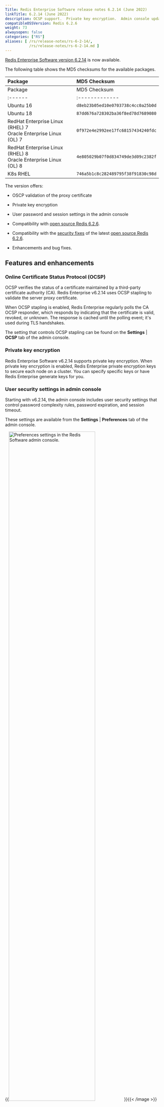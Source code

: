 ```yaml
---
Title: Redis Enterprise Software release notes 6.2.14 (June 2022)
linkTitle: 6.2.14 (June 2022)
description: OCSP support.  Private key encryption.  Admin console updates.
compatibleOSSVersion: Redis 6.2.6
weight: 73
alwaysopen: false
categories: ["RS"]
aliases: [ /rs/release-notes/rs-6-2-14/,
           /rs/release-notes/rs-6-2-14.md ]
---
```


[Redis Enterprise Software version 6.2.14](https://redislabs.com/redis-enterprise-software/download-center/software/) is now available.

The following table shows the MD5 checksums for the available packages.

|Package| MD5 Checksum |
|:------|:-------------|
|Package| MD5 Checksum |
|:------|:-------------|
| Ubuntu 16 | `d8eb23b05ed10e0703738c4cc0a25b0d` |
| Ubuntu 18 | `87dd676a728302ba36f8ed78d7689080` |
| RedHat Enterprise Linux (RHEL) 7<br/>Oracle Enterprise Linux (OL) 7 | `0f972e4e2992ee17fc68157434240fdc` |
| RedHat Enterprise Linux (RHEL) 8<br/>Oracle Enterprise Linux (OL) 8 | `4e805029b07f0d834749de3d09c2382f` |
| K8s RHEL   | `746a5b1c8c282489795f38f91830c98d` |

The version offers:

- OSCP validation of the proxy certificate

- Private key encryption

- User password and session settings in the admin console

- Compatibility with [open source Redis 6.2.6](https://raw.githubusercontent.com/redis/redis/6.2.6/00-RELEASENOTES).

- Compatibility with the [security fixes](https://github.com/redis/redis/releases/tag/6.2.6) of the latest [open source Redis 6.2.6](https://github.com/redis/redis/releases/tag/6.2.6).

- Enhancements and bug fixes.


## Features and enhancements

### Online Certificate Status Protocol (OCSP) 

OCSP verifies the status of a certificate maintained by a third-party certificate authority (CA).  Redis Enterprise v6.2.14 uses OCSP stapling to validate the server proxy certificate.  
    
When OCSP stapling is enabled, Redis Enterprise regularly polls the CA OCSP responder, which responds by indicating that the certificate is valid, revoked, or unknown.  The response is cached until the polling event; it's used during TLS handshakes.   
    
The setting that controls OCSP stapling can be found on the **Settings** | **OCSP** tab of the admin console.

### Private key encryption

Redis Enterprise Software v6.2.14 supports private key encryption.  When private key encryption is enabled, Redis Enterprise private encryption keys to secure each node on a cluster.  You can specify specific keys or have Redis Enterprise generate keys for you.

### User security settings in admin console

Starting with v6.2.14, the admin console includes user security settings that control password complexity rules, password expiration, and session timeout.  

These settings are available from the **Settings** | **Preferences** tab of the admin console.

{{<image filename="images/rs/cluster-settings-preferences.png" alt="Preferences settings in the Redis Software admin console." width="75%">}}{{< /image >}}

## Version changes 

### Prerequisites and notes 

-  You can [upgrade to v6.2.14](https://docs.redis.com/latest/rs/installing-upgrading/upgrading/) from Redis Enterprise Software v6.2 and later. 

- The database upgrade process is controlled by the `redis_upgrade_policy` policy setting.  To learn more, see the [Database upgrade default changes](https://docs.redis.com/latest/rs/release-notes/rs-6-2-4-august-2021/#database-upgrade-default-changes) section of the [v6.2.4 release notes](https://docs.redis.com/latest/rs/release-notes/rs-6-2-4-august-2021/). 

- Upgrades from versions earlier than v6.2 are not supported.

- If you are using Active-Active or Active-Passive (ReplicaOf) databases and experience synchronization issues as a result of the upgrade, see RS67434 details in [Resolved issues](#resolved-issues) for help resolving the problem.

### Product lifecycle updates 

Redis Enterprise Software v6.0.x will reach end of life (EOF) on May 31, 2022.

To learn more, see the Redis Enterprise Software [product lifecycle](https://docs.redis.com/latest/rs/administering/product-lifecycle/), which details the release number and the end-of-life schedule for Redis Enterprise Software.

For Redis modules information and lifecycle, see [Module lifecycle](https://docs.redis.com/latest/modules/modules-lifecycle/).

## Redis modules 

Redis Enterprise Software v6.2.14 includes the following Redis modules:

- [RediSearch v2.2.9](https://docs.redis.com/latest/modules/redisearch/release-notes/)
- [RedisJSON v2.0.7](https://docs.redis.com/latest/modules/redisjson/release-notes/)
- [RedisBloom v2.2.12](https://docs.redis.com/latest/modules/redisbloom/release-notes/)
- [RedisGraph v2.8.9](https://docs.redis.com/latest/modules/redisgraph/release-notes/)
- [RedisTimeSeries v1.6.9](https://docs.redis.com/latest/modules/redistimeseries/release-notes/)

For help upgrading a module, see [Add a module to a cluster](https://docs.redis.com/latest/modules/add-module-to-cluster/#upgrading-the-module-for-the-database). 

## Additional enhancements

- RS55248 - Added support for the MODULE LIST command on Active-Active databases
- RS64316 - Enhanced validity checks of the input parameters of the CRDB-CLI tool

## Resolved issues 

- RS38320 A failed task leaves the nodes list outdated in the UI
- RS69256 Change pre-bootstrap default TLS versions to 1.2
- RS67133 Fixed replication for command RESTOREMODAUX 
- RS66468 Fixed “Test regex keys” in the UI
- RS58156 Fixed the installation to abort and alert when encountering issues in NTP
- RS67935 Fixed releasing 30MB of memory when deleting an Active-Active database
- RS64276 Fixed high memory consumption of the DMC output buffers when running CLIENT LIST
- RS54131 Fixed returning +OK reply from the QUIT command on a TLS enabled database

## Security

### Open source Redis security compatibility

As part of Redis commitment to security, Redis Enterprise Software implements the latest [security fixes](https://github.com/redis/redis/releases) available with open source Redis. 

The following [Open Source Redis](https://github.com/redis/redis) [CVEs](https://github.com/redis/redis/security/advisories) do not affect Redis Enterprise:

- [CVE-2021-32625](https://cve.mitre.org/cgi-bin/cvename.cgi?name=CVE-2021-32625) - Redis Enterprise is not impacted by the CVE that was found and fixed in open source Redis since Redis Enterprise does not implement LCS. Additional information about the open source Redis fix is on [the Redis GitHub page](https://github.com/redis/redis/releases) (Redis 6.2.4, Redis 6.0.14)

- [CVE-2021-32672](https://cve.mitre.org/cgi-bin/cvename.cgi?name=CVE-2021-32672) - Redis Enterprise is not impacted by the CVE that was found and fixed in open source Redis because the LUA debugger is unsupported in Redis Enterprise. Additional information about the open source Redis fix is on [the Redis GitHub page](https://github.com/redis/redis/releases) (Redis 6.2.6, Redis 6.0.16)

- [CVE-2021-32675](https://cve.mitre.org/cgi-bin/cvename.cgi?name=CVE-2021-32675) - Redis Enterprise is not impacted by the CVE that was found and fixed in open source Redis because the proxy in Redis Enterprise does not forward unauthenticated requests. Additional information about the open source Redis fix is on [the Redis GitHub page](https://github.com/redis/redis/releases) (Redis 6.2.6, Redis 6.0.16)

- [CVE-2021-32762](https://cve.mitre.org/cgi-bin/cvename.cgi?name=CVE-2021-32762) - Redis Enterprise is not impacted by the CVE that was found and fixed in open source Redis because the memory allocator used in Redis Enterprise is not vulnerable. Additional information about the open source Redis fix is on [the Redis GitHub page](https://github.com/redis/redis/releases) (Redis 6.2.6, Redis 6.0.16)

- [CVE-2021-41099](https://cve.mitre.org/cgi-bin/cvename.cgi?name=CVE-2021-41099) - Redis Enterprise is not impacted by the CVE that was found and fixed in open source Redis because the proto-max-bulk-len CONFIG is blocked in Redis Enterprise. Additional information about the open source Redis fix is on [the Redis GitHub page](https://github.com/redis/redis/releases) (Redis 6.2.6, Redis 6.0.16) security fixes for [recent CVEs](https://github.com/redis/redis/security/advisories). 

Redis Enterprise has already included the fixes for the relevant CVEs. 

Some CVEs announced for open source Redis do not affect Redis Enterprise due to different and additional functionality available in Redis Enterprise that is not available in open source Redis.

